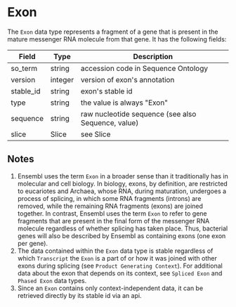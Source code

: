 # Exon

The `Exon` data type represents a fragment of a gene that is present in the mature messenger RNA molecule from that gene. It has the following fields:

| Field     | Type    | Description |
|-----------|---------|-------------|
| so_term   | string  | accession code in Sequence Ontology
| version   | integer | version of exon's annotation
| stable_id | string  | exon's stable id
| type      | string  | the value is always "Exon"
| sequence  | string  | raw nucleotide sequence (see also Sequence, value)
| slice     | Slice   | see Slice


## Notes
1. Ensembl uses the term `Exon` in a broader sense than it traditionally has in molecular and cell biology. In biology, exons, by definition, are restricted to eucariotes and Archaea, whose RNA, during maturation, undergoes a process of splicing, in which some RNA fragments (introns) are removed, while the remaining RNA fragments (exons) are joined together. In contrast, Ensembl uses the term `Exon` to refer to gene fragments that are present in the final form of the messenger RNA molecule regardless of whether splicing has taken place. Thus, bacterial genes will also be described by Ensembl as containing exons (one exon per gene).
2. The data contained within the `Exon` data type is stable regardless of which `Transcript` the `Exon` is a part of or how it was joined with other exons during splicing (see `Product Generating Context`). For additional data about the exon that depends on its context, see `Spliced Exon` and `Phased Exon` data types.
3. Since an `Exon` contains only context-independent data, it can be retrieved directly by its stable id via an api.
